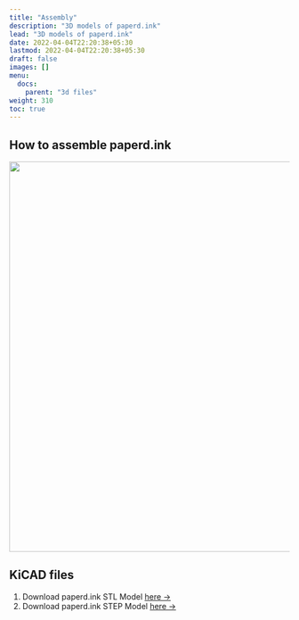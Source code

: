 ```yaml
---
title: "Assembly"
description: "3D models of paperd.ink"
lead: "3D models of paperd.ink"
date: 2022-04-04T22:20:38+05:30
lastmod: 2022-04-04T22:20:38+05:30
draft: false
images: []
menu:
  docs:
    parent: "3d files"
weight: 310
toc: true
---
```

## How to assemble paperd.ink
<img src="/images/paperd.ink_Assembly.gif" width="900" height="700">

## KiCAD files

1. Download paperd.ink STL Model [here →](https://github.com/me-no-dev/arduino-esp32fs-plugin/releases/)
2. Download paperd.ink STEP Model [here →](https://github.com/me-no-dev/arduino-esp32fs-plugin/releases/)
